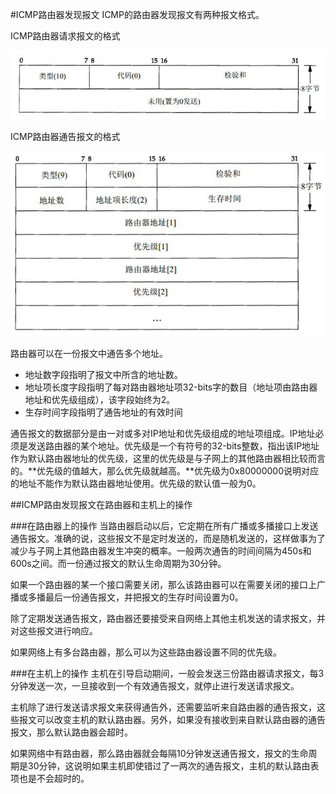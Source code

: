 #ICMP路由器发现报文
ICMP的路由器发现报文有两种报文格式。

ICMP路由器请求报文的格式

![ICMP路由器请求报文的格式](./image/ICMP路由器请求报文格式.jpg "ICMP路由器请求报文格式")

ICMP路由器通告报文的格式

![ICMP路由器通告报文的格式](./image/ICMP路由器通告报文格式.jpg "ICMP路由器通告报文格式")

路由器可以在一份报文中通告多个地址。

* 地址数字段指明了报文中所含的地址数。
* 地址项长度字段指明了每对路由器地址项32-bits字的数目（地址项由路由器地址和优先级组成），该字段始终为2。
* 生存时间字段指明了通告地址的有效时间

通告报文的数据部分是由一对或多对IP地址和优先级组成的地址项组成。IP地址必须是发送路由器的某个地址。优先级是一个有符号的32-bits整数，指出该IP地址作为默认路由器地址的优先级，这里的优先级是与子网上的其他路由器相比较而言的。**优先级的值越大，那么优先级就越高。**优先级为0x80000000说明对应的地址不能作为默认路由器地址使用。优先级的默认值一般为0。

##ICMP路由发现报文在路由器和主机上的操作

###在路由器上的操作
当路由器启动以后，它定期在所有广播或多播接口上发送通告报文。准确的说，这些报文不是定时发送的，而是随机发送的，这样做事为了减少与子网上其他路由器发生冲突的概率。一般两次通告的时间间隔为450s和600s之间。而一份通过报文的默认生命周期为30分钟。

如果一个路由器的某一个接口需要关闭，那么该路由器可以在需要关闭的接口上广播或多播最后一份通告报文，并把报文的生存时间设置为0。

除了定期发送通告报文，路由器还要接受来自网络上其他主机发送的请求报文，并对这些报文进行响应。

如果网络上有多台路由器，那么可以为这些路由器设置不同的优先级。

###在主机上的操作
主机在引导启动期间，一般会发送三份路由器请求报文，每3分钟发送一次，一旦接收到一个有效通告报文，就停止进行发送请求报文。

主机除了进行发送请求报文来获得通告外，还需要监听来自路由器的通告报文，这些报文可以改变主机的默认路由器。另外，如果没有接收到来自默认路由器的通告报文，那么默认路由器会超时。

如果网络中有路由器，那么路由器就会每隔10分钟发送通告报文，报文的生命周期是30分钟，这说明如果主机即使错过了一两次的通告报文，主机的默认路由表项也是不会超时的。
